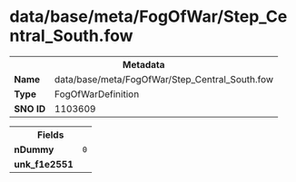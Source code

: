 <h1>data/base/meta/FogOfWar/Step_Central_South.fow</h1><table><tr><th colspan="100%">Metadata</th></tr><tr><td><b>Name</b></td><td>data/base/meta/FogOfWar/Step_Central_South.fow</td></tr><tr><td><b>Type</b></td><td>FogOfWarDefinition</td></tr><tr><td><b>SNO ID</b></td><td>1103609</td></tr></table>

<table><tr><th colspan="100%">Fields</th></tr><tr><td><b>nDummy</b></td><td><code>0</code></td></tr><tr><td><b>unk_f1e2551</b></td><td><code></code></td></tr></table>

